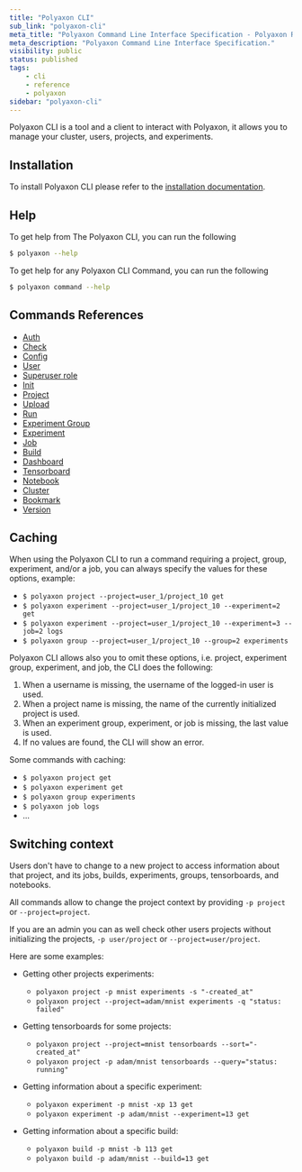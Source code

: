 ```yaml
---
title: "Polyaxon CLI"
sub_link: "polyaxon-cli"
meta_title: "Polyaxon Command Line Interface Specification - Polyaxon References"
meta_description: "Polyaxon Command Line Interface Specification."
visibility: public
status: published
tags:
    - cli
    - reference
    - polyaxon
sidebar: "polyaxon-cli"
---
```


Polyaxon CLI is a tool and a client to interact with Polyaxon,
it allows you to manage your cluster, users, projects, and experiments.

## Installation

To install Polyaxon CLI please refer to the [installation documentation](/setup/cli/).


## Help

To get help from The Polyaxon CLI, you can run the following

```bash
$ polyaxon --help
```

To get help for any Polyaxon CLI Command, you can run the following

```bash
$ polyaxon command --help
```

## Commands References

 * [Auth](auth/)
 * [Check](check/)
 * [Config](config/)
 * [User](user/)
 * [Superuser role](superuser/)
 * [Init](init/)
 * [Project](project/)
 * [Upload](upload/)
 * [Run](run/)
 * [Experiment Group](experiment-group/)
 * [Experiment](experiment/)
 * [Job](job/)
 * [Build](build/)
 * [Dashboard](dashboard/)
 * [Tensorboard](tensorboard/)
 * [Notebook](notebook/)
 * [Cluster](cluster/)
 * [Bookmark](bookmark/)
 * [Version](version/)

## Caching

When using the Polyaxon CLI to run a command requiring a project, group, experiment, and/or a job,
you can always specify the values for these options, example:

 * `$ polyaxon project --project=user_1/project_10 get`
 * `$ polyaxon experiment --project=user_1/project_10 --experiment=2 get`
 * `$ polyaxon experiment --project=user_1/project_10 --experiment=3 --job=2 logs`
 * `$ polyaxon group --project=user_1/project_10 --group=2 experiments`


Polyaxon CLI allows also you to omit these options, i.e. project, experiment group, experiment, and job, the CLI does the following:

 1. When a username is missing, the username of the logged-in user is used.
 2. When a project name is missing, the name of the currently initialized project is used.
 3. When an experiment group, experiment, or job is missing, the last value is used.
 4. If no values are found, the CLI will show an error.

Some commands with caching:

 * `$ polyaxon project get`
 * `$ polyaxon experiment get`
 * `$ polyaxon group experiments`
 * `$ polyaxon job logs`
 * ...

## Switching context

Users don't have to change to a new project to access information about that project, 
and its jobs, builds, experiments, groups, tensorboards, and notebooks.

All commands allow to change the project context by providing `-p project` or `--project=project`.

If you are an admin you can as well check other users projects without initializing the projects, `-p user/project` or `--project=user/project`.

Here are some examples:

 * Getting other projects experiments:
 
    * `polyaxon project -p mnist experiments -s "-created_at"`
    * `polyaxon project --project=adam/mnist experiments -q "status: failed"`
    
 * Getting tensorboards for some projects:
 
    * `polyaxon project --project=mnist tensorboards --sort="-created_at"`
    * `polyaxon project -p adam/mnist tensorboards --query="status: running"`

 * Getting information about a specific experiment:
 
    * `polyaxon experiment -p mnist -xp 13 get`
    * `polyaxon experiment -p adam/mnist --experiment=13 get`

 * Getting information about a specific build:
 
    * `polyaxon build -p mnist -b 113 get`
    * `polyaxon build -p adam/mnist --build=13 get`
